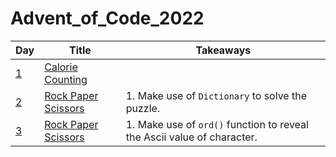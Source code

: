 # Advent_of_Code_2022

| Day | Title | Takeaways |
| ---- | ---------------- | ---------------------- |
| [1](https://github.com/zhaoshengEE/Advent_of_Code_2022/tree/main/Day_01) | [Calorie Counting](https://adventofcode.com/2022/day/1) |  |
| [2](https://github.com/zhaoshengEE/Advent_of_Code_2022/tree/main/Day_02) | [Rock Paper Scissors](https://adventofcode.com/2022/day/2) | 1. Make use of `Dictionary` to solve the puzzle. |
| [3](https://github.com/zhaoshengEE/Advent_of_Code_2022/tree/main/Day_03) | [Rock Paper Scissors](https://adventofcode.com/2022/day/3) | 1. Make use of `ord()` function to reveal the Ascii value of character. |